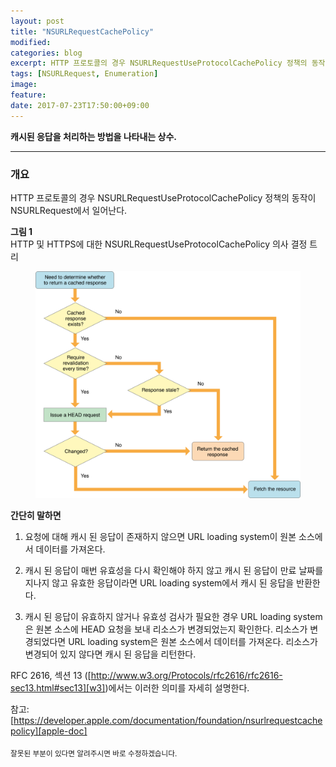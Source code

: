 ```yaml
---
layout: post
title: "NSURLRequestCachePolicy"
modified:
categories: blog
excerpt: HTTP 프로토콜의 경우 NSURLRequestUseProtocolCachePolicy 정책의 동작이 NSURLRequest에서 일어난다.
tags: [NSURLRequest, Enumeration]
image:
feature:
date: 2017-07-23T17:50:00+09:00
---
```


**캐시된 응답을 처리하는 방법을 나타내는 상수.**

---

### 개요
HTTP 프로토콜의 경우 NSURLRequestUseProtocolCachePolicy 정책의 동작이 NSURLRequest에서 일어난다.

**그림 1**<br>
HTTP 및 HTTPS에 대한 NSURLRequestUseProtocolCachePolicy 의사 결정 트리

<figure>
	<img src="/images/NSURLRequestCachePolicy.png" alt="NSURLRequestCachePolicy이 NSURLRequest에서 실행되는 것을 설명하는 이미지">
</figure>

**간단히 말하면**<br>

1. 요청에 대해 캐시 된 응답이 존재하지 않으면 URL loading system이 원본 소스에서 데이터를 가져온다.

2. 캐시 된 응답이 매번 유효성을 다시 확인해야 하지 않고 캐시 된 응답이 만료 날짜를 지나지 않고 유효한 응답이라면 URL loading system에서 캐시 된 응답을 반환한다.

3. 캐시 된 응답이 유효하지 않거나 유효성 검사가 필요한 경우 URL loading system은 원본 소스에 HEAD 요청을 보내 리소스가 변경되었는지 확인한다.  리소스가 변경되었다면 URL loading system은 원본 소스에서 데이터를 가져온다. 리소스가 변경되어 있지 않다면 캐시 된 응답을 리턴한다.

RFC 2616, 섹션 13 ([http://www.w3.org/Protocols/rfc2616/rfc2616-sec13.html#sec13][w3])에서는 이러한 의미를 자세히 설명한다.

참고: [https://developer.apple.com/documentation/foundation/nsurlrequestcachepolicy][apple-doc]

<sub>잘못된 부분이 있다면 알려주시면 바로 수정하겠습니다.</sub>

[w3]: https://www.w3.org/Protocols/rfc2616/rfc2616-sec13.html#sec13
[apple-doc]: https://developer.apple.com/documentation/foundation/nsurlrequestcachepolicy